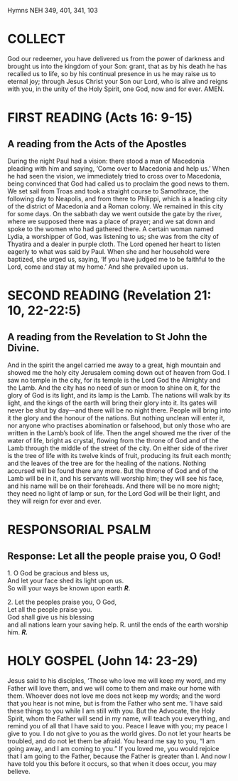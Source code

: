Hymns NEH 349, 401, 341, 103

# COLLECT

God our redeemer, you have delivered us from the power of darkness and brought us into the kingdom of your Son: grant, that as by his death he has recalled us to life, so by his continual presence in us he may raise us to eternal joy; through Jesus Christ your Son our Lord, who is alive and reigns with you, in the unity of the Holy Spirit, one God, now and for ever. AMEN.

# FIRST READING (Acts 16: 9-15)

## A reading from the Acts of the Apostles

During the night Paul had a vision: there stood a man of Macedonia pleading with him and saying, ‘Come over to Macedonia and help us.’ When he had seen the vision, we immediately tried to cross over to Macedonia, being convinced that God had called us to proclaim the good news to them. We set sail from Troas and took a straight course to Samothrace, the following day to Neapolis, and from there to Philippi, which is a leading city of the district of Macedonia and a Roman colony. We remained in this city for some days. On the sabbath day we went outside the gate by the river, where we supposed there was a place of prayer; and we sat down and spoke to the women who had gathered there. A certain woman named Lydia, a worshipper of God, was listening to us; she was from the city of Thyatira and a dealer in purple cloth. The Lord opened her heart to listen eagerly to what was said by Paul. When she and her household were baptized, she urged us, saying, ‘If you have judged me to be faithful to the Lord, come and stay at my home.’ And she prevailed upon us.

# SECOND READING (Revelation 21: 10, 22-22:5)

## A reading from the Revelation to St John the Divine.

And in the spirit the angel carried me away to a great, high mountain and showed me the holy city Jerusalem coming down out of heaven from God. I saw no temple in the city, for its temple is the Lord God the Almighty and the Lamb. And the city has no need of sun or moon to shine on it, for the glory of God is its light, and its lamp is the Lamb. The nations will walk by its light, and the kings of the earth will bring their glory into it. Its gates will never be shut by day—and there will be no night there. People will bring into it the glory and the honour of the nations. But nothing unclean will enter it, nor anyone who practises abomination or falsehood, but only those who are written in the Lamb’s book of life. Then the angel showed me the river of the water of life, bright as crystal, flowing from the throne of God and of the Lamb through the middle of the street of the city. On either side of the river is the tree of life with its twelve kinds of fruit, producing its fruit each month; and the leaves of the tree are for the healing of the nations. Nothing accursed will be found there any more. But the throne of God and of the Lamb will be in it, and his servants will worship him; they will see his face, and his name will be on their foreheads. And there will be no more night; they need no light of lamp or sun, for the Lord God will be their light, and they will reign for ever and ever.

# RESPONSORIAL PSALM

## Response: Let all the people praise you, O God!

1\. O God be gracious and bless us,\
And let your face shed its light upon us.\
So will your ways be known upon earth ***R.***

2\. Let the peoples praise you, O God,\
Let all the people praise you.\
God shall give us his blessing\
and all nations learn your saving help. R.         until the ends of the earth worship him. ***R.***



# HOLY GOSPEL (John 14: 23-29)

Jesus said to his disciples, ‘Those who love me will keep my word, and my Father will love them, and we will come to them and make our home with them. Whoever does not love me does not keep my words; and the word that you hear is not mine, but is from the Father who sent me. ‘I have said these things to you while I am still with you. But the Advocate, the Holy Spirit, whom the Father will send in my name, will teach you everything, and remind you of all that I have said to you. Peace I leave with you; my peace I give to you. I do not give to you as the world gives. Do not let your hearts be troubled, and do not let them be afraid. You heard me say to you, “I am going away, and I am coming to you.” If you loved me, you would rejoice that I am going to the Father, because the Father is greater than I. And now I have told you this before it occurs, so that when it does occur, you may believe.
